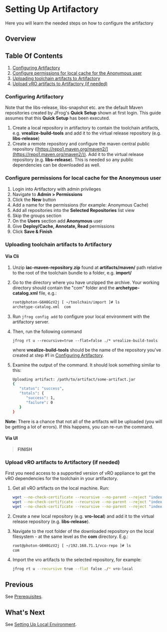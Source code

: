 # Setting Up Artifactory

[//]: # (TODO: Modernize - validate or adapt content)
[//]: # (TODO: Replace all references of the setup-platform.md to point to Setting Up Artifactory.md)

Here you will learn the needed steps on how to configure the artifactory

## Overview

## Table Of Contents

1. [Configuring Artifactory](#configuring-artifactory)
2. [Configure permissions for local cache for the Anonymous user](#configure-permissions-for-local-cache-for-the-anonymous-user)
3. [Uploading toolchain artifacts to Artifactory](#uploading-toolchain-artifacts-to-artifactory)
4. [Upload vRO artifacts to Artifactory (if needed)](#upload-vro-artifacts-to-artifactory-if-needed)

### Configuring Artifactory

Note that the libs-release, libs-snapshot etc. are the default Maven repositories created by JFrog's **Quick Setup** shown at first login. This guide assumes that this **Quick Setup** has been executed.

1. Create a local repository in artifactory to contain the toolchain artifacts, e.g. **vrealize-build-tools** and add it to the virtual release repository (e.g. **libs-release**)
2. Create a remote repository and configure the maven central public repository ([https://repo1.maven.org/maven2/](https://repo1.maven.org/maven2/)). Add it to the virtual release repository (e.g. **libs-release**). This is needed so any public dependencies can be downloaded as well.

### Configure permissions for local cache for the Anonymous user

1. Login into Artifactory with admin privileges
2. Navigate to **Admin > Permissions**
3. Click the **New** button
4. Add a name for the permissions (for example: Anonymous Cache)
5. Add all repositories into the **Selected Repositories** list view
6. Skip the groups section
7. On the **Users** section add **Anonymous** user
8. Give **Deploy/Cache, Annotate, Read** permissions
9. Click **Save & Finish**

### Uploading toolchain artifacts to Artifactory

#### Via Cli

1. Unzip **iac-maven-repository.zip** found at **artifacts/maven/** path relative to the root of the toolchain bundle to a folder, e.g. **import/**
2. Go to the directory where you have unzipped the archive. Your working directory should contain the "com" folder and the **archetype-catalog.xml** file, e.g.:

   ```bash
   root@photon-G6H8GzV2j [ ~/toolchain/import ]# ls
   archetype-catalog.xml  com
   ```

3. Run `jfrog config add` to configure your local environment with the artifactory server.
4. Then, run the following command

   ```jfrog rt u --recursive=true --flat=false ./* vrealize-build-tools```

   where **vrealize-build-tools** should be the name of the repository you've created at step #1 in [Configuring Artifactory](#configuring-artifactory).

5. Examine the output of the command. It should look something similar to this:

   ```bash
   Uploading artifact: /path/to/artifact/some-artifact.jar
   {
      "status": "success",
      "totals": {
         "success": 1,
         "failure": 0
      }
   }
   ```

  **Note:** There is a chance that not all of the artifacts will be uploaded (you will be getting a lot of errors). If this happens, you can re-run the command.

#### Via UI

> **FINISH**

### Upload vRO artifacts to Artifactory (if needed)

First you need access to a supported version of vRO appliance to get the vRO dependencies for the toolchain in your artifactory.

1. Get all vRO artifacts on the local machine. Run:

   ```bash
   wget --no-check-certificate --recursive --no-parent --reject "index.html*" https://<vro_ip>:<vro_port>/vco-repo/com/
   wget --no-check-certificate --recursive --no-parent --reject "index.html*" https://<vro_ip>:<vro_port>/vco-repo/com/vmware/o11n/mojo/pkg/
   wget --no-check-certificate --recursive --no-parent --reject "index.html*" https://<vro_ip>:<vro_port>/vco-repo/com/vmware/o11n/pkg
   ```

2. Create a new local repository (e.g. **vro-local**) and add it to the virtual release repository (e.g. **libs-release**).

3. Navigate to the root folder of the downloaded repository on the local filesystem - at the same level as the **com** directory. E.g.:

   ```bash
   root@photon-G6H8GzV2j [ ~/192.168.71.1/vco-repo ]# ls
   com
   ```

4. Import the vro artifacts to the selected repository, for example:

   ```bash
   jfrog rt u --recursive true --flat false ./* vro-local
   ```

## Previous

See [Prerequisites](./Prerequisites.md).

## What's Next

See [Setting Up Local Environment](./Setting%20Up%20Local%20Environment.md).
